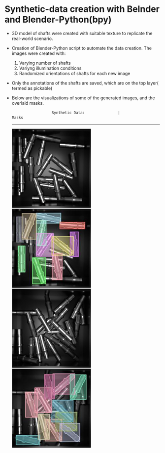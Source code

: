# Synthetic-data creation with Belnder and Blender-Python(bpy)

* 3D model of shafts were created with suitable texture to replicate the real-world scenario.
* Creation of Blender-Python script to automate the data creation. The images were created with:
    1. Varying number of shafts
    2. Variyng illumination conditions   
    3. Randomized orientations of shafts for each new image
   
* Only the annotations of the shafts are saved, which are on the top layer( termed as pickable) 
- Below are the visualizations of some of the generated images, and the overlaid masks. 
  
                        Synthetic Data:               |                 Masks   
    ----
    
    <img src = "https://github.com/SriniMaiya/Shaft-Localization/blob/main/readme_files/Img_0001.png" width="256" height="256">           
    <img src="https://github.com/SriniMaiya/Shaft-Localization/blob/main/readme_files/1_annotated.jpg" width="256" height="256" >

    <img src="https://github.com/SriniMaiya/Shaft-Localization/blob/main/readme_files/Img_0009.png" width="256" height="256">
    <img src="https://github.com/SriniMaiya/Shaft-Localization/blob/main/readme_files/9_annotated.jpg" width="256" height="256">